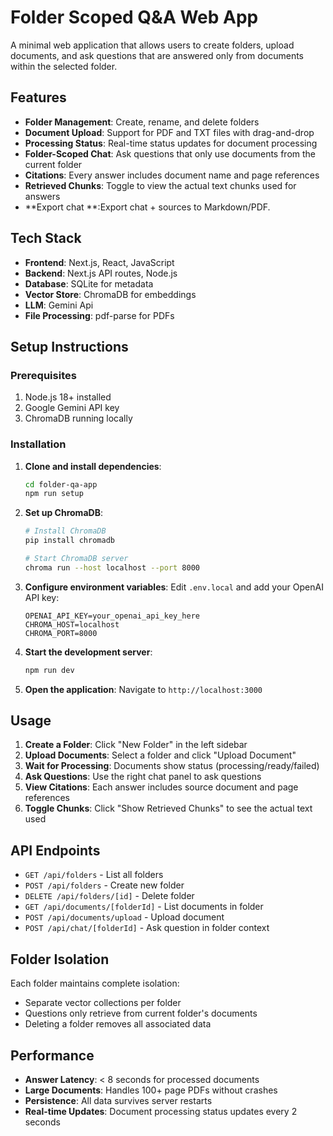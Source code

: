 # Folder Scoped Q&A Web App

A minimal web application that allows users to create folders, upload documents, and ask questions that are answered only from documents within the selected folder.

## Features

- **Folder Management**: Create, rename, and delete folders
- **Document Upload**: Support for PDF and TXT files with drag-and-drop
- **Processing Status**: Real-time status updates for document processing
- **Folder-Scoped Chat**: Ask questions that only use documents from the current folder
- **Citations**: Every answer includes document name and page references
- **Retrieved Chunks**: Toggle to view the actual text chunks used for answers
- **Export chat **:Export chat + sources to Markdown/PDF.
## Tech Stack

- **Frontend**: Next.js, React, JavaScript
- **Backend**: Next.js API routes, Node.js
- **Database**: SQLite for metadata
- **Vector Store**: ChromaDB for embeddings
- **LLM**: Gemini Api
- **File Processing**: pdf-parse for PDFs

## Setup Instructions

### Prerequisites

1. Node.js 18+ installed
2. Google Gemini API key
3. ChromaDB running locally

### Installation

1. **Clone and install dependencies**:
   ```bash
   cd folder-qa-app
   npm run setup
   ```

2. **Set up ChromaDB**:
   ```bash
   # Install ChromaDB
   pip install chromadb
   
   # Start ChromaDB server
   chroma run --host localhost --port 8000
   ```

3. **Configure environment variables**:
   Edit `.env.local` and add your OpenAI API key:
   ```
   OPENAI_API_KEY=your_openai_api_key_here
   CHROMA_HOST=localhost
   CHROMA_PORT=8000
   ```

4. **Start the development server**:
   ```bash
   npm run dev
   ```

5. **Open the application**:
   Navigate to `http://localhost:3000`

## Usage

1. **Create a Folder**: Click "New Folder" in the left sidebar
2. **Upload Documents**: Select a folder and click "Upload Document"
3. **Wait for Processing**: Documents show status (processing/ready/failed)
4. **Ask Questions**: Use the right chat panel to ask questions
5. **View Citations**: Each answer includes source document and page references
6. **Toggle Chunks**: Click "Show Retrieved Chunks" to see the actual text used

## API Endpoints

- `GET /api/folders` - List all folders
- `POST /api/folders` - Create new folder
- `DELETE /api/folders/[id]` - Delete folder
- `GET /api/documents/[folderId]` - List documents in folder
- `POST /api/documents/upload` - Upload document
- `POST /api/chat/[folderId]` - Ask question in folder context

## Folder Isolation

Each folder maintains complete isolation:
- Separate vector collections per folder
- Questions only retrieve from current folder's documents
- Deleting a folder removes all associated data

## Performance

- **Answer Latency**: < 8 seconds for processed documents
- **Large Documents**: Handles 100+ page PDFs without crashes
- **Persistence**: All data survives server restarts
- **Real-time Updates**: Document processing status updates every 2 seconds
